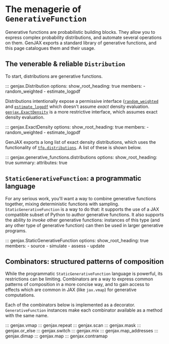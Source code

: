 # The menagerie of `GenerativeFunction`

Generative functions are probabilistic building blocks. They allow you to express complex probability distributions, and automate several operations on them. GenJAX exports a standard library of generative functions, and this page catalogues them and their usage.
## The venerable & reliable `Distribution`

To start, distributions are generative functions.

::: genjax.Distribution
    options:
        show_root_heading: true
        members:
          - random_weighted
          - estimate_logpdf

Distributions intentionally expose a permissive interface ([`random_weighted`](generative_functions.md#genjax.Distribution.random_weighted) and [`estimate_logpdf`](generative_functions.md#genjax.Distribution.estimate_logpdf) which doesn't assume _exact_ density evaluation. [`genjax.ExactDensity`](generative_functions.md#genjax.ExactDensity) is a more restrictive interface, which assumes exact density evaluation.

::: genjax.ExactDensity
    options:
        show_root_heading: true
        members:
          - random_weighted
          - estimate_logpdf

GenJAX exports a long list of exact density distributions, which uses the functionality of [`tfp.distributions`](https://www.tensorflow.org/probability/api_docs/python/tfp/distributions). A list of these is shown below.

::: genjax.generative_functions.distributions
    options:
        show_root_heading: true
        summary:
          attributes: true

## `StaticGenerativeFunction`: a programmatic language

For any serious work, you'll want a way to combine generative functions together, mixing deterministic functions with sampling. `StaticGenerativeFunction` is a way to do that: it supports the use of a JAX compatible subset of Python to author generative functions. It also supports the ability _to invoke_ other generative functions: instances of this type (and any other type of generative function) can then be used in larger generative programs.

::: genjax.StaticGenerativeFunction
    options:
        show_root_heading: true
        members:
        - source
        - simulate
        - assess
        - update

## Combinators: structured patterns of composition

While the programmatic `StaticGenerativeFunction` language is powerful, its restrictions can be limiting. Combinators are a way to express common patterns of composition in a more concise way, and to gain access to effects which are common in JAX (like `jax.vmap`) for generative computations.

Each of the combinators below is implemented as a decorator. `GenerativeFunction` instances make each combinator available as a method with the same name.

::: genjax.vmap
::: genjax.repeat
::: genjax.scan
::: genjax.mask
::: genjax.or_else
::: genjax.switch
::: genjax.mix
::: genjax.map_addresses
::: genjax.dimap
::: genjax.map
::: genjax.contramap
